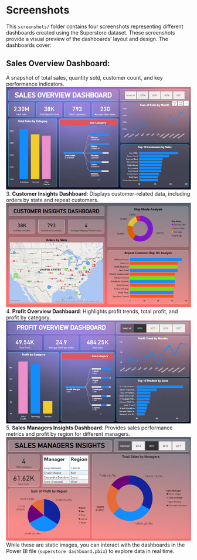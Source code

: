 # Screenshots
This `screenshots/` folder contains four screenshots representing different dashboards created using the Superstore dataset. These screenshots provide a visual preview of the dashboards’ layout and design. The dashboards cover:

## **Sales Overview Dashboard**: 
A snapshot of total sales, quantity sold, customer count, and key performance indicators.
    ![Sales Overview Dashboard](sales_overview.PNG)
3. **Customer Insights Dashboard**: Displays customer-related data, including orders by state and repeat customers.
    ![Dashboard Preview](customer_insights.PNG)
4. **Profit Overview Dashboard**: Highlights profit trends, total profit, and profit by category.
    ![Dashboard Preview](profit_overview.PNG)
5. **Sales Managers Insights Dashboard**: Provides sales performance metrics and profit by region for different managers.
    ![Dashboard Preview](sales_managers_insights.PNG)
While these are static images, you can interact with the dashboards in the Power BI file (`superstore dashboard.pbix`) to explore data in real time.
